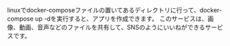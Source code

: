 linuxでdocker-composeファイルの置いてあるディレクトリに行って、docker-compose up -dを実行すると、アプリを作成できます。
このサービスは、画像、動画、音声などのファイルを共有して、SNSのようにいいねができるサービスです。
